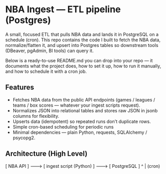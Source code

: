 # NBA Ingest — ETL pipeline (Postgres)

A small, focused ETL that pulls NBA data and lands it in PostgreSQL on a schedule (cron). This repo contains the code I built to fetch the NBA data, normalize/flatten it, and upsert into Postgres tables so downstream tools (DBeaver, pgAdmin, BI tools) can query it.

Below is a ready-to-use README.md you can drop into your repo — it documents what the project does, how to set it up, how to run it manually, and how to schedule it with a cron job.

## Features

- Fetches NBA data from the public API endpoints (games / leagues / teams / box scores — whatever your ingest scripts request).
- Normalizes JSON into relational tables and stores raw JSON in jsonb columns for flexibility.
- Upserts data (idempotent) so repeated runs don’t duplicate rows.
- Simple cron-based scheduling for periodic runs
- Minimal dependencies — plain Python, requests, SQLAlchemy / psycopg2.

## Architecture (High Level)

[ NBA API ]  --->  [ ingest script (Python) ]  --->  [ PostgreSQL ]
                                         ^
                                         |
                                     (cron)
